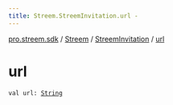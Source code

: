 ```yaml
---
title: Streem.StreemInvitation.url - 
---
```


[pro.streem.sdk](../../index.html) / [Streem](../index.html) / [StreemInvitation](index.html) / [url](./url.html)

# url

`val url: `[`String`](https://kotlinlang.org/api/latest/jvm/stdlib/kotlin/-string/index.html)